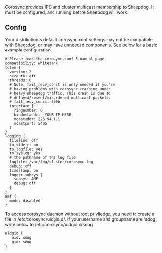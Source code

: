 Corosync provides IPC and cluster multicast membership to Sheepdog. It must be configured, and running before Sheepdog will work. 

## Config
Your distribution's default corosync.conf settings may not be compatible with Sheepdog, or may have unneeded components. See below for a basic example configuration. 

~~~
# Please read the corosync.conf 5 manual page
compatibility: whitetank
totem {
  version: 2
  secauth: off
  threads: 0
  # Note, fail_recv_const is only needed if you're 
  # having problems with corosync crashing under 
  # heavy sheepdog traffic. This crash is due to 
  # delayed/resent/misordered multicast packets. 
  # fail_recv_const: 5000
  interface {
    ringnumber: 0
    bindnetaddr: -YOUR IP HERE-
    mcastaddr: 226.94.1.1
    mcastport: 5405
  }
}
logging {
  fileline: off
  to_stderr: no
  to_logfile: yes
  to_syslog: yes
  # the pathname of the log file
  logfile: /var/log/cluster/corosync.log
  debug: off
  timestamp: on
  logger_subsys {
    subsys: AMF
    debug: off
  }
}
amf {
  mode: disabled
}
~~~

To access corosync daemon without root priviledge, you need to create a file in /etc/corosync/uidgid.d/.
If your username and groupname are 'sdog', write below to /etc/corosync/uidgid.d/sdog

~~~
uidgid {
   uid: sdog
   gid: sdog
}
~~~
